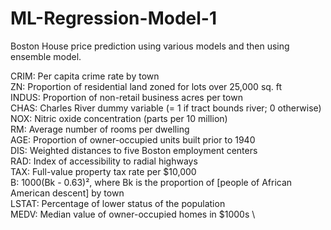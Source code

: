# ML-Regression-Model-1
Boston House price prediction using various models and then using ensemble model.

CRIM: Per capita crime rate by town \
ZN: Proportion of residential land zoned for lots over 25,000 sq. ft \
INDUS: Proportion of non-retail business acres per town \
CHAS: Charles River dummy variable (= 1 if tract bounds river; 0 otherwise) \
NOX: Nitric oxide concentration (parts per 10 million) \
RM: Average number of rooms per dwelling \
AGE: Proportion of owner-occupied units built prior to 1940 \
DIS: Weighted distances to five Boston employment centers \
RAD: Index of accessibility to radial highways \
TAX: Full-value property tax rate per $10,000 \
B: 1000(Bk - 0.63)², where Bk is the proportion of [people of African American descent] by town \
LSTAT: Percentage of lower status of the population \
MEDV: Median value of owner-occupied homes in $1000s \
